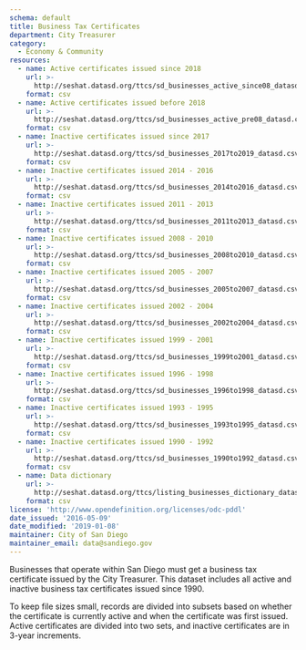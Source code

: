 ```yaml
---
schema: default
title: Business Tax Certificates
department: City Treasurer
category:
  - Economy & Community
resources:
  - name: Active certificates issued since 2018
    url: >-
      http://seshat.datasd.org/ttcs/sd_businesses_active_since08_datasd.csv
    format: csv
  - name: Active certificates issued before 2018
    url: >-
      http://seshat.datasd.org/ttcs/sd_businesses_active_pre08_datasd.csv
    format: csv
  - name: Inactive certificates issued since 2017 
    url: >-
      http://seshat.datasd.org/ttcs/sd_businesses_2017to2019_datasd.csv
    format: csv
  - name: Inactive certificates issued 2014 - 2016 
    url: >-
      http://seshat.datasd.org/ttcs/sd_businesses_2014to2016_datasd.csv
    format: csv
  - name: Inactive certificates issued 2011 - 2013 
    url: >-
      http://seshat.datasd.org/ttcs/sd_businesses_2011to2013_datasd.csv
    format: csv
  - name: Inactive certificates issued 2008 - 2010 
    url: >-
      http://seshat.datasd.org/ttcs/sd_businesses_2008to2010_datasd.csv
    format: csv
  - name: Inactive certificates issued 2005 - 2007 
    url: >-
      http://seshat.datasd.org/ttcs/sd_businesses_2005to2007_datasd.csv
    format: csv
  - name: Inactive certificates issued 2002 - 2004 
    url: >-
      http://seshat.datasd.org/ttcs/sd_businesses_2002to2004_datasd.csv
    format: csv
  - name: Inactive certificates issued 1999 - 2001
    url: >-
      http://seshat.datasd.org/ttcs/sd_businesses_1999to2001_datasd.csv
    format: csv
  - name: Inactive certificates issued 1996 - 1998
    url: >-
      http://seshat.datasd.org/ttcs/sd_businesses_1996to1998_datasd.csv
    format: csv
  - name: Inactive certificates issued 1993 - 1995
    url: >-
      http://seshat.datasd.org/ttcs/sd_businesses_1993to1995_datasd.csv
    format: csv
  - name: Inactive certificates issued 1990 - 1992
    url: >-
      http://seshat.datasd.org/ttcs/sd_businesses_1990to1992_datasd.csv
    format: csv
  - name: Data dictionary
    url: >-
      http://seshat.datasd.org/ttcs/listing_businesses_dictionary_datasd.csv
    format: csv
license: 'http://www.opendefinition.org/licenses/odc-pddl'
date_issued: '2016-05-09'
date_modified: '2019-01-08'
maintainer: City of San Diego
maintainer_email: data@sandiego.gov
---
```

Businesses that operate within San Diego must get a business tax certificate issued by the City Treasurer. This dataset includes all active and inactive business tax certificates issued since 1990.
<!--more-->

To keep file sizes small, records are divided into subsets based on whether the certificate is currently active and when the certificate was first issued. Active certificates are divided into two sets, and inactive certificates are in 3-year increments.